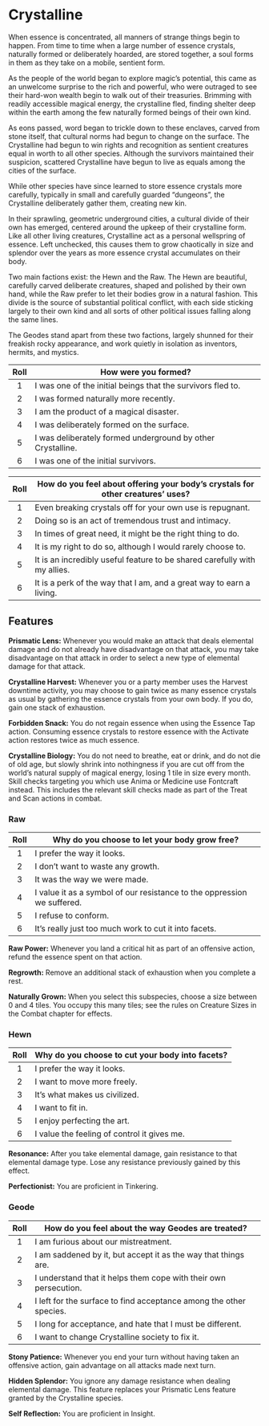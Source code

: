 # Crystalline

When essence is concentrated, all manners of strange things begin to happen. From time to time when a large number of essence crystals, naturally formed or deliberately hoarded, are stored together, a soul forms in them as they take on a mobile, sentient form.

As the people of the world began to explore magic’s potential, this came as an unwelcome surprise to the rich and powerful, who were outraged to see their hard-won wealth begin to walk out of their treasuries. Brimming with readily accessible magical energy, the crystalline fled, finding shelter deep within the earth among the few naturally formed beings of their own kind.

As eons passed, word began to trickle down to these enclaves, carved from stone itself, that cultural norms had begun to change on the surface. The Crystalline had begun to win rights and recognition as sentient creatures equal in worth to all other species. Although the survivors maintained their suspicion, scattered Crystalline have begun to live as equals among the cities of the surface.

While other species have since learned to store essence crystals more carefully, typically in small and carefully guarded “dungeons”, the Crystalline deliberately gather them, creating new kin.

In their sprawling, geometric underground cities, a cultural divide of their own has emerged, centered around the upkeep of their crystalline form. Like all other living creatures, Crystalline act as a personal wellspring of essence. Left unchecked, this causes them to grow chaotically in size and splendor over the years as more essence crystal accumulates on their body.

Two main factions exist: the Hewn and the Raw. The Hewn are beautiful, carefully carved deliberate creatures, shaped and polished by their own hand, while the Raw prefer to let their bodies grow in a natural fashion. This divide is the source of substantial political conflict, with each side sticking largely to their own kind and all sorts of other political issues falling along the same lines.

The Geodes stand apart from these two factions, largely shunned for their freakish rocky appearance, and work quietly in isolation as inventors, hermits, and mystics.

<div class="side-panel">

| Roll  | How were you formed?                                        |
| :---: | ----------------------------------------------------------- |
|   1   | I was one of the initial beings that the survivors fled to. |
|   2   | I was formed naturally more recently.                       |
|   3   | I am the product of a magical disaster.                     |
|   4   | I was deliberately formed on the surface.                   |
|   5   | I was deliberately formed underground by other Crystalline. |
|   6   | I was one of the initial survivors.                         |

| Roll  | How do you feel about offering your body’s crystals for other creatures’ uses? |
| :---: | ------------------------------------------------------------------------------ |
|   1   | Even breaking crystals off for your own use is repugnant.                      |
|   2   | Doing so is an act of tremendous trust and intimacy.                           |
|   3   | In times of great need, it might be the right thing to do.                     |
|   4   | It is my right to do so, although I would rarely choose to.                    |
|   5   | It is an incredibly useful feature to be shared carefully with my allies.      |
|   6   | It is a perk of the way that I am, and a great way to earn a living.           |

</div>

## Features

**Prismatic Lens:** Whenever you would make an attack that deals elemental damage and do not already have disadvantage on that attack, you may take disadvantage on that attack in order to select a new type of elemental damage for that attack.

**Crystalline Harvest:** Whenever you or a party member uses the Harvest downtime activity, you may choose to gain twice as many essence crystals as usual by gathering the essence crystals from your own body.
If you do, gain one stack of exhaustion.

**Forbidden Snack:** You do not regain essence when using the Essence Tap action. Consuming essence crystals to restore essence with the Activate action restores twice as much essence.

**Crystalline Biology:** You do not need to breathe, eat or drink, and do not die of old age, but slowly shrink into nothingness if you are cut off from the world’s natural supply of magical energy, losing 1 tile in size every month. Skill checks targeting you which use Anima or Medicine use Fontcraft instead. This includes the relevant skill checks made as part of the Treat and Scan actions in combat.

### Raw

| Roll  | Why do you choose to let your body grow free?                           |
| :---: | ----------------------------------------------------------------------- |
|   1   | I prefer the way it looks.                                              |
|   2   | I don’t want to waste any growth.                                       |
|   3   | It was the way we were made.                                            |
|   4   | I value it as a symbol of our resistance to the oppression we suffered. |
|   5   | I refuse to conform.                                                    |
|   6   | It’s really just too much work to cut it into facets.                   |

**Raw Power:** Whenever you land a critical hit as part of an offensive action, refund the essence spent on that action.

**Regrowth:** Remove an additional stack of exhaustion when you complete a rest.

**Naturally Grown:** When you select this subspecies, choose a size between 0 and 4 tiles. You occupy this many tiles; see the rules on Creature Sizes in the Combat chapter for effects.

### Hewn

| Roll  | Why do you choose to cut your body into facets? |
| :---: | ----------------------------------------------- |
|   1   | I prefer the way it looks.                      |
|   2   | I want to move more freely.                     |
|   3   | It’s what makes us civilized.                   |
|   4   | I want to fit in.                               |
|   5   | I enjoy perfecting the art.                     |
|   6   | I value the feeling of control it gives me.     |

**Resonance:** After you take elemental damage, gain resistance to that elemental damage type. Lose any resistance previously gained by this effect.

**Perfectionist:** You are proficient in Tinkering.

### Geode

| Roll  | How do you feel about the way Geodes are treated?                  |
| :---: | ------------------------------------------------------------------ |
|   1   | I am furious about our mistreatment.                               |
|   2   | I am saddened by it, but accept it as the way that things are.     |
|   3   | I understand that it helps them cope with their own persecution.   |
|   4   | I left for the surface to find acceptance among the other species. |
|   5   | I long for acceptance, and hate that I must be different.          |
|   6   | I want to change Crystalline society to fix it.                    |

**Stony Patience:** Whenever you end your turn without having taken an offensive action, gain advantage on all attacks made next turn.

**Hidden Splendor:** You ignore any damage resistance when dealing elemental damage. This feature replaces your Prismatic Lens feature granted by the Crystalline species.

**Self Reflection:** You are proficient in Insight.
